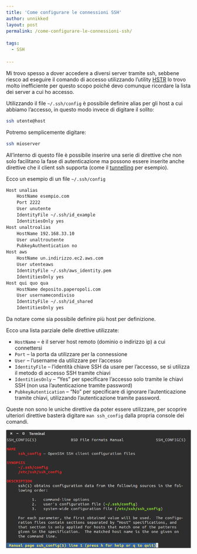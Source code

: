 ```yaml
---
title: 'Come configurare le connessioni SSH'
author: unnikked
layout: post
permalink: /come-configurare-le-connessioni-ssh/

tags:
  - SSH

---
```


Mi trovo spesso a dover accedere a diversi server tramite ssh, sebbene riesco ad eseguire il comando di accesso utilizzando l’utility [HSTR](hstr-cronologia-shell-portata-di-mano) lo trovo molto inefficiente per questo scopo poiché devo comunque ricordare la lista dei server a cui ho accesso.

Utilizzando il file `~/.ssh/config` è possibile definire alias per gli host a cui abbiamo l’accesso, in questo modo invece di digitare il solito:

```sh
ssh utente@host
```

Potremo semplicemente digitare:

```sh
ssh mioserver
```

All’interno di questo file è possibile inserire una serie di direttive che non solo facilitano la fase di autenticazione ma possono essere inserite anche direttive che il client ssh supporta (come il [tunnelling](/proxy-socks-creare-tunnel-ssh-navigare-sicuro/) per esempio).

Ecco un esempio di un file `~/.ssh/config`

```sh
Host unalias
    HostName esempio.com
    Port 2222
    User unutente
    IdentityFile ~/.ssh/id_example
    IdentitiesOnly yes
Host unaltroalias
    HostName 192.168.33.10
    User unaltroutente
    PubkeyAuthentication no
Host aws
    HostName un.indirizzo.ec2.aws.com
    User utenteaws
    IdentityFile ~/.ssh/aws_identity.pem
    IdentitiesOnly yes
Host qui quo qua
    HostName deposito.paperopoli.com
    User usernamecondiviso
    IdentityFile ~/.ssh/id_shared
    IdentitiesOnly yes
```

Da notare come sia possibile definire più host per definizione.

Ecco una lista parziale delle direttive utilizzate:

- `HostName` – è il server host remoto (dominio o indirizzo ip) a cui connettersi
- `Port` – la porta da utilizzare per la connessione
- `User` – l’username da utilizzare per l’accesso
- `IdentityFile` – l’identità chiave SSH da usare per l’accesso, se si utilizza il metodo di accesso SSH tramite chiavi
- `IdentitiesOnly` – “Yes” per specificare l’accesso solo tramite le chiavi SSH (non usa l’autenticazione tramite password)
- `PubkeyAutentication` – “No” per specificare di ignorare l’autenticazione tramite chiavi, utilizzando l’autenticazione tramite password.

Queste non sono le uniche direttive da poter essere utilizzare, per scoprire ulteriori direttive basterà digitare `man ssh_config` dalla propria console dei comandi.

![ssh_config](/data/images/man-ssh_config.png)